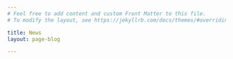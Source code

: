 ```yaml
---
# Feel free to add content and custom Front Matter to this file.
# To modify the layout, see https://jekyllrb.com/docs/themes/#overriding-theme-defaults

title: News
layout: page-blog

---
```


